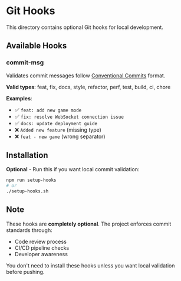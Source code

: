 # Git Hooks

This directory contains optional Git hooks for local development.

## Available Hooks

### commit-msg
Validates commit messages follow [Conventional Commits](https://www.conventionalcommits.org/) format.

**Valid types**: feat, fix, docs, style, refactor, perf, test, build, ci, chore

**Examples**:
- ✅ `feat: add new game mode`
- ✅ `fix: resolve WebSocket connection issue`
- ✅ `docs: update deployment guide`
- ❌ `Added new feature` (missing type)
- ❌ `feat - new game` (wrong separator)

## Installation

**Optional** - Run this if you want local commit validation:
```bash
npm run setup-hooks
# or
./setup-hooks.sh
```

## Note
These hooks are **completely optional**. The project enforces commit standards through:
- Code review process
- CI/CD pipeline checks
- Developer awareness

You don't need to install these hooks unless you want local validation before pushing.
